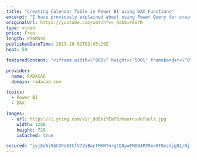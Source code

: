```yaml
---
title: "Creating Calendar Table in Power BI using DAX Functions"
excerpt: "I have previously explained about using Power Query for creating calendar tables, However, some people still love to do that in DAX. There are a couple of DAX functions which makes the process of creating a calendar table very simple and easy; Calendar() and CalendarAuto(). In this short video, I'll"
originalUrl: https://youtube.com/watch?v=_dd6kiYEm70
type: video
price: Free
length: PT6M55S
publishedDateTime: 2019-10-02T02:45:29Z
heat: 50

featuredContent: "<iframe width=\"800\" height=\"500\" frameborder=\"0\" src=\"https://www.youtube.com/embed/_dd6kiYEm70\" allow=\"accelerometer; autoplay; encrypted-media; gyroscope; picture-in-picture\" allowfullscreen></iframe>"

provider:
  name: RADACAD
  domain: radacad.com

topics:
  - Power BI
  - DAX

images:
  - url: https://i.ytimg.com/vi/_dd6kiYEm70/maxresdefault.jpg
    width: 1280
    height: 720
    isCached: true

secured: "jyj8o6i5GCXFq6ICfV7ZyBactMKKYnrgCQ8ywEM804PZRmzHTOvzdjg91/NjiKQ1Z7yvEBP6nWYIb1AImDBU0SCc/VzwZLaT7a9xw3sn6YFO0y7vICq2iAF+cTePXOvkTKWH1KGhKLuqFtFa8TNSr+QW/7TdVkR5G+3j85z7yQKuF0jqGaTLa4OAkgyNS1WILFP+odOXdDMPuzqr+VtQ6ee4KaTNLO/jk0FXm+AxYgKFVUezSi43L6/Qb8hZV+R9DAzaAXPeaAQDfsi61UhkFLY9poC1t8p0M5ezTBRsGFUwEoSCuWTSfjjoHNiVzcRORD7V0aRz2ZiWzEkofkVTnQQcYu3j/oTIY3ukZZhfBu1HDt8z48WqyF+K1mIF/0V2+qwK6tclKMFDh67ETEKkifk9ODKxMmsi0itzcXWSWw4=;v+Earvw1BM/qq1988FwMxQ=="
---
```


